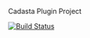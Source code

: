 Cadasta Plugin Project

[![Build Status](https://travis-ci.org/kartoza/cadasta-qgis-plugin.svg?branch=develop)](https://travis-ci.org/kartoza/cadasta-qgis-plugin)